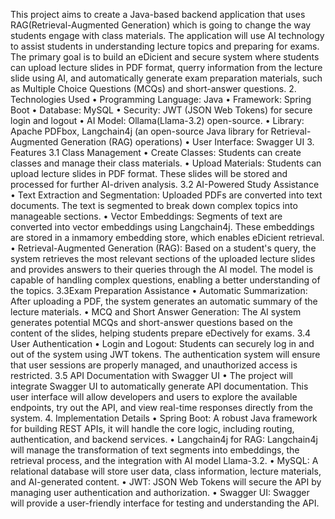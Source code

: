 This project aims to create a Java-based backend application that uses RAG(Retrieval-Augmented Generation) which is
going to change the way students engage with class materials. The application will use AI technology to assist students in
understanding lecture topics and preparing for exams. The primary goal is to build an eDicient and secure system where
students can upload lecture slides in PDF format, querry information from the lecture slide using AI, and automatically
generate exam preparation materials, such as Multiple Choice Questions (MCQs) and short-answer questions.
2. Technologies Used
• Programming Language: Java
• Framework: Spring Boot
• Database: MySQL
• Security: JWT (JSON Web Tokens) for secure login and logout
• AI Model: Ollama(Llama-3.2) open-source.
• Library: Apache PDFbox, Langchain4j (an open-source Java library for Retrieval-Augmented Generation (RAG)
operations)
• User Interface: Swagger UI
3. Features
3.1 Class Management
• Create Classes: Students can create classes and manage their class materials.
• Upload Materials: Students can upload lecture slides in PDF format. These slides will be stored and processed
for further AI-driven analysis.
3.2 AI-Powered Study Assistance
• Text Extraction and Segmentation: Uploaded PDFs are converted into text documents. The text is segmented to
break down complex topics into manageable sections.
• Vector Embeddings: Segments of text are converted into vector embeddings using Langchain4j. These
embeddings are stored in a inmamory embedding store, which enables eDicient retrieval.
• Retrieval-Augmented Generation (RAG): Based on a student's query, the system retrieves the
most relevant sections of the uploaded lecture slides and provides answers to their queries through the AI model.
The model is capable of handling complex questions, enabling a better understanding of the topics.
3.3Exam Preparation Assistance
• Automatic Summarization: After uploading a PDF, the system generates an automatic summary of the lecture
materials.
• MCQ and Short Answer Generation: The AI system generates potential MCQs and short-answer questions
based on the content of the slides, helping students prepare eDectively for exams.
3.4 User Authentication
• Login and Logout: Students can securely log in and out of the system using JWT tokens. The authentication
system will ensure that user sessions are properly managed, and unauthorized access is restricted.
3.5 API Documentation with Swagger UI
• The project will integrate Swagger UI to automatically generate API documentation. This user interface will allow
developers and users to explore the available endpoints, try out the API, and view real-time responses directly
from the system.
4. Implementation Details
• Spring Boot: A robust Java framework for building REST APIs, it will handle the core logic, including routing,
authentication, and backend services.
• Langchain4j for RAG: Langchain4j will manage the transformation of text segments into embeddings, the
retrieval process, and the integration with AI model Llama-3.2.
• MySQL: A relational database will store user data, class information, lecture materials, and AI-generated
content.
• JWT: JSON Web Tokens will secure the API by managing user authentication and authorization.
• Swagger UI: Swagger will provide a user-friendly interface for testing and understanding the API.

